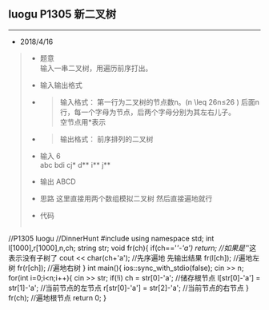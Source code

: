 ## luogu P1305 新二叉树
---  

* 2018/4/16    
> * 题意  
>       输入一串二叉树，用遍历前序打出。
> * 输入输出格式
> * >   输入格式：
>       第一行为二叉树的节点数n。(n \leq 26n≤26 )
>       后面n行，每一个字母为节点，后两个字母分别为其左右儿子。  
>       空节点用*表示  
> * >   输出格式：
>       前序排列的二叉树  
> * 输入
>       6  
>       abc 
>       bdi 
>       cj* 
>       d** 
>       i** 
>       j** 
>
>       
> * 输出
>       ABCD  
>
> * 思路
>       这里直接用两个数组模拟二叉树
>       然后直接遍地就行
>       
> * 代码
>       
>   ```cpp
//P1305 luogu
//DinnerHunt
#include <iostream>
using namespace std;
int l[1000],r[1000],n,ch;
string str;
void fr(ch){
    if(ch=='*'-'a') return;        //如果是'*'这表示没有子树了
    cout << char(ch+'a'); //先序遍地 先输出结果
    fr(l[ch]);            //遍地左树
    fr(r[ch]);            //遍地右树
}
int main(){
    ios::sync_with_stdio(false);
    cin >> n;
    for(int i=0;i<n;i++){
        cin >> str;
        if(!i) ch = str[0]-'a';        //储存根节点
        l[str[0]-'a'] = str[1]-'a';        //当前节点的左节点
        r[str[0]-'a'] = str[2]-'a';        //当前节点的右节点
    }
    fr(ch);        //遍地根节点
    return 0;
}
 ```